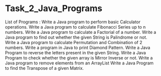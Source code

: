 # Task_2_Java_Programs
List of Programs :  Write a Java program to perform basic Calculator operations. Write a Java program to calculate Fibonacci Series up to n numbers. Write a Java program to calculate a Factorial of a number. Write a Java program to find out whether the given String is Palindrome or not. Write a Java program to calculate Permutation and Combination of 2 numbers. Write a program in Java to print Diamond Pattern. Write a Java Program to reverse the letters present in the given String. Write a Java Program to check whether the given array is Mirror Inverse or not. Write a Java program to remove elements from an ArrayList Write a Java Program to find the Transpose of a given Matrix.
